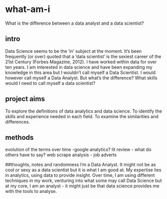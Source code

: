 # what-am-i
What is the difference between a data analyst and a data scientist?

## intro
Data Science seems to be the ‘in’ subject at the moment. It’s been frequently (or over) quoted that a ‘data scientist’ is the sexiest career of the 21st Century (Forbes Magazine, 2012). I have worked within data for over ten years. I am interested in data science and have been expanding my knowledge in this area but I wouldn’t call myself a Data Scientist. I would however call myself a Data Analyst. But what’s the difference? What skills would I need to call myself a data scientist? 

## project aims
To explore the definitions of data analytics and data science.
To identify the skills and experience needed in each field.
To examine the similarities and differences.

## methods

evolution of the terms over time -google analytics?
lit review - what do others have to say?
web scrape analysis - job adverts





##thoughts, notes and randomness
I’m a Data Analyst. It might not be as cool or sexy as a data scientist but it is what I am good at. My expertise lies in analytics, using data to provide insight. Over time, I am using different techniques in my work, venturing into what some may call Data Science but at my core, I am an analyst - it might just be that data science provides me with the tools to analyse.

